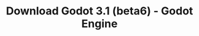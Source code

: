 ---
# Generated by /tools/generators/src/download_archive_generator !!! do not edit by hand !!!
title: 'Download Godot 3.1 (beta6) - Godot Engine'
type: 'download/archive'
name: '3.1'
flavor: 'beta6'
release_date: '2019-02-22T03:00:00-00:00'
release_notes: 'article/dev-snapshot-godot-3-1-beta-6/'
primaryPlatforms:
  - 'android.apk'
  - 'linux.64'
  - 'macos.universal'
  - 'windows.64'
  - 'linux_server.headless.64'
  - 'web'
  - 'templates'
links:
  android.apk:
    name: 'android.apk'
    title: 'Android'
    caption: 'APK Universal (ARM64 + ARMv7 + x86_64 + x86)'
    tags:
      - 'APK download'
      - 'ARM64/v7'
      - 'x86 (64 & 32 bit)'
    hosts:
      github_builds:
        regular: 'https://github.com/godotengine/godot-builds/releases/download/3.1-beta6/Godot_v3.1-beta6_android_editor.apk'
        mono: '#'
      github:
        regular: 'https://github.com/godotengine/godot/releases/download/3.1-beta6/Godot_v3.1-beta6_android_editor.apk'
        mono: '#'
  linux.64:
    name: 'linux.64'
    title: 'Linux'
    caption: 'Padrão (x86_64)'
    tags:
      - '64 bit'
    hosts:
      github_builds:
        regular: 'https://github.com/godotengine/godot-builds/releases/download/3.1-beta6/Godot_v3.1-beta6_x11.64.zip'
        mono: 'https://github.com/godotengine/godot-builds/releases/download/3.1-beta6/Godot_v3.1-beta6_mono_x11_64.zip'
      github:
        regular: 'https://github.com/godotengine/godot/releases/download/3.1-beta6/Godot_v3.1-beta6_x11.64.zip'
        mono: 'https://github.com/godotengine/godot/releases/download/3.1-beta6/Godot_v3.1-beta6_mono_x11_64.zip'
  macos.universal:
    name: 'macos.universal'
    title: 'macOS'
    caption: 'Universal (x86_64 + Silício da Apple)'
    tags:
      - 'Intel/Apple Silicon'
      - '64 bit'
    hosts:
      github_builds:
        regular: 'https://github.com/godotengine/godot-builds/releases/download/3.1-beta6/Godot_v3.1-beta6_osx.universal.zip'
        mono: 'https://github.com/godotengine/godot-builds/releases/download/3.1-beta6/Godot_v3.1-beta6_mono_osx.universal.zip'
      github:
        regular: 'https://github.com/godotengine/godot/releases/download/3.1-beta6/Godot_v3.1-beta6_osx.universal.zip'
        mono: 'https://github.com/godotengine/godot/releases/download/3.1-beta6/Godot_v3.1-beta6_mono_osx.universal.zip'
  windows.64:
    name: 'windows.64'
    title: 'Windows'
    caption: 'Padrão (x86_64)'
    tags:
      - '64 bit'
    hosts:
      github_builds:
        regular: 'https://github.com/godotengine/godot-builds/releases/download/3.1-beta6/Godot_v3.1-beta6_win64.exe.zip'
        mono: 'https://github.com/godotengine/godot-builds/releases/download/3.1-beta6/Godot_v3.1-beta6_mono_win64.zip'
      github:
        regular: 'https://github.com/godotengine/godot/releases/download/3.1-beta6/Godot_v3.1-beta6_win64.exe.zip'
        mono: 'https://github.com/godotengine/godot/releases/download/3.1-beta6/Godot_v3.1-beta6_mono_win64.zip'
  linux_server.headless.64:
    name: 'linux_server.headless.64'
    title: 'Linux Server'
    caption: 'Headless (x86_64)'
    tags:
      - '64 bit'
      - 'Headless'
    hosts:
      github_builds:
        regular: 'https://github.com/godotengine/godot-builds/releases/download/3.1-beta6/Godot_v3.1-beta6_linux_headless.64.zip'
        mono: 'https://github.com/godotengine/godot-builds/releases/download/3.1-beta6/Godot_v3.1-beta6_mono_linux_headless_64.zip'
      github:
        regular: 'https://github.com/godotengine/godot/releases/download/3.1-beta6/Godot_v3.1-beta6_linux_headless.64.zip'
        mono: 'https://github.com/godotengine/godot/releases/download/3.1-beta6/Godot_v3.1-beta6_mono_linux_headless_64.zip'
  web:
    name: 'web'
    title: 'Editor Web'
    caption: ''
    tags:
      - 'Self-hosted'
      - 'Cross-platform'
    hosts:
      github_builds:
        regular: 'https://github.com/godotengine/godot-builds/releases/download/3.1-beta6/Godot_v3.1-beta6_web_editor.zip'
        mono: '#'
      github:
        regular: 'https://github.com/godotengine/godot/releases/download/3.1-beta6/Godot_v3.1-beta6_web_editor.zip'
        mono: '#'
  linux.32:
    name: 'linux.32'
    title: 'Linux'
    caption: 'Padrão (x86)'
    tags:
      - '32 bit'
    hosts:
      github_builds:
        regular: 'https://github.com/godotengine/godot-builds/releases/download/3.1-beta6/Godot_v3.1-beta6_x11.32.zip'
        mono: 'https://github.com/godotengine/godot-builds/releases/download/3.1-beta6/Godot_v3.1-beta6_mono_x11_32.zip'
      github:
        regular: 'https://github.com/godotengine/godot/releases/download/3.1-beta6/Godot_v3.1-beta6_x11.32.zip'
        mono: 'https://github.com/godotengine/godot/releases/download/3.1-beta6/Godot_v3.1-beta6_mono_x11_32.zip'
  windows.32:
    name: 'windows.32'
    title: 'Windows'
    caption: 'Padrão (x86)'
    tags:
      - '32 bit'
    hosts:
      github_builds:
        regular: 'https://github.com/godotengine/godot-builds/releases/download/3.1-beta6/Godot_v3.1-beta6_win32.exe.zip'
        mono: 'https://github.com/godotengine/godot-builds/releases/download/3.1-beta6/Godot_v3.1-beta6_mono_win32.zip'
      github:
        regular: 'https://github.com/godotengine/godot/releases/download/3.1-beta6/Godot_v3.1-beta6_win32.exe.zip'
        mono: 'https://github.com/godotengine/godot/releases/download/3.1-beta6/Godot_v3.1-beta6_mono_win32.zip'
  linux_server.64:
    name: 'linux_server.64'
    title: 'Servidor Linux'
    caption: 'Padrão (x86_64)'
    tags:
      - '64 bit'
    hosts:
      github_builds:
        regular: 'https://github.com/godotengine/godot-builds/releases/download/3.1-beta6/Godot_v3.1-beta6_linux_server.64.zip'
        mono: 'https://github.com/godotengine/godot-builds/releases/download/3.1-beta6/Godot_v3.1-beta6_mono_linux_server_64.zip'
      github:
        regular: 'https://github.com/godotengine/godot/releases/download/3.1-beta6/Godot_v3.1-beta6_linux_server.64.zip'
        mono: 'https://github.com/godotengine/godot/releases/download/3.1-beta6/Godot_v3.1-beta6_mono_linux_server_64.zip'
  aar_library:
    name: 'aar_library'
    title: 'Biblioteca de AAR'
    caption: ''
    tags:
      - 'Android plugins'
      - 'Java'
      - 'Kotlin'
    hosts:
      github_builds:
        regular: 'https://github.com/godotengine/godot-builds/releases/download/3.1-beta6/godot-lib.3.1.beta6.release.aar'
        mono: 'https://github.com/godotengine/godot-builds/releases/download/3.1-beta6/godot-lib.3.1.beta6.mono.release.aar'
      github:
        regular: 'https://github.com/godotengine/godot/releases/download/3.1-beta6/godot-lib.3.1.beta6.release.aar'
        mono: 'https://github.com/godotengine/godot/releases/download/3.1-beta6/godot-lib.3.1.beta6.mono.release.aar'
  templates:
    name: 'templates'
    title: 'Modelos de exportação'
    caption: ''
    tags:
      - 'Utilizado para exportar os seus jogos para todas as plataformas suportadas'
    hosts:
      github_builds:
        regular: 'https://github.com/godotengine/godot-builds/releases/download/3.1-beta6/Godot_v3.1-beta6_export_templates.tpz'
        mono: 'https://github.com/godotengine/godot-builds/releases/download/3.1-beta6/Godot_v3.1-beta6_mono_export_templates.tpz'
      github:
        regular: 'https://github.com/godotengine/godot/releases/download/3.1-beta6/Godot_v3.1-beta6_export_templates.tpz'
        mono: 'https://github.com/godotengine/godot/releases/download/3.1-beta6/Godot_v3.1-beta6_mono_export_templates.tpz'
---